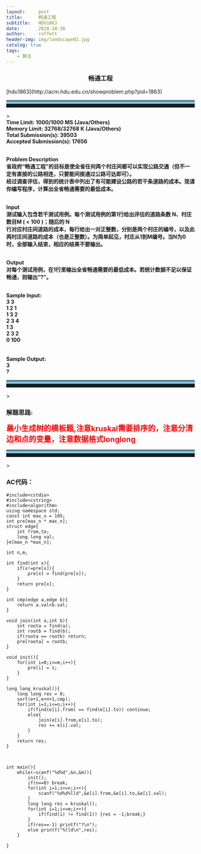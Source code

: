 ```yaml
---
layout:     post
title:      畅通工程
subtitle:   HDU1863
date:       2018-10-30
author:     roffett
header-img: img/landscape02.jpg
catalog: true
tags:
    - 算法
---
```



<h3 align="center">畅通工程</h3>[hdu1863](http://acm.hdu.edu.cn/showproblem.php?pid=1863)
<hr style="height:10px;border:none;border-top:10px groove skyblue;" />>
<div><strong> Time Limit: 1000/1000 MS (Java/Others)<br>Memory Limit: 32768/32768 K (Java/Others)  <br>
Total Submission(s): 39503 <br>Accepted Submission(s): 17656  <br>
<br>

Problem Description  <br>
省政府“畅通工程”的目标是使全省任何两个村庄间都可以实现公路交通（但不一定有直接的公路相连，只要能间接通过公路可达即可）。  <br>
经过调查评估，得到的统计表中列出了有可能建设公路的若干条道路的成本。现请你编写程序，计算出全省畅通需要的最低成本。  <br>
 <br>

Input<br>
测试输入包含若干测试用例。每个测试用例的第1行给出评估的道路条数 N、村庄数目M ( < 100 )；随后的 N <br>
行对应村庄间道路的成本，每行给出一对正整数，分别是两个村庄的编号，以及此两村庄间道路的成本（也是正整数）。为简单起见，村庄从1到M编号。当N为0时，全部输入结束，相应的结果不要输出。<br>
 <br>

Output<br>
对每个测试用例，在1行里输出全省畅通需要的最低成本。若统计数据不足以保证畅通，则输出“?”。<br>
 <br />

Sample Input:<br>
3 3<br>
1 2 1<br>
1 3 2<br>
2 3 4<br>
1 3<br>
2 3 2<br>
0 100<br>
 <br>
<br>
Sample Output:<br>
3<br>
?<br></strong></div>
<hr style="height:10px;border:none;border-top:10px groove skyblue;" />>

### 解题思路:

<strong style="font-size:20px;color:red;">最小生成树的模板题,注意kruskal需要排序的，注意分清边和点的变量，注意数据格式longlong</strong> 

<hr style="height:10px;border:none;border-top:10px groove skyblue;" />>

### AC代码：

    #include<cstdio>	
    #include<cstring>
    #include<algorithm>
    using namespace std;
    const int max_n = 105;
    int pre[max_n * max_n];
    struct edge{
        int from,to;
        long long val;
    }e[max_n *max_n];
    
    int n,m;
    
    int find(int x){
        if(x!=pre[x]){
            pre[x] = find(pre[x]);
        }
        return pre[x];
    }
    
    int cmp(edge a,edge b){
        return a.val<b.val;
    }
    
    void join(int a,int b){
        int roota = find(a);
        int rootb = find(b);
        if(roota == rootb) return;
        pre[roota] = rootb;
    }
    
    void init(){
        for(int i=0;i<=m;i++){
            pre[i] = i;
        }
    }
    
    long long kruskal(){
        long long res = 0;
        sort(e+1,e+n+1,cmp);
        for(int i=1;i<=n;i++){
            if(find(e[i].from) == find(e[i].to)) continue;
            else{
                join(e[i].from,e[i].to);
                res += e[i].val;
            }
        }
        return res;
    }



    int main(){
        while(~scanf("%d%d",&n,&m)){
            init();
            if(n==0) break;
            for(int i=1;i<=n;i++){
                scanf("%d%d%lld",&e[i].from,&e[i].to,&e[i].val);
            }
            long long res = kruskal();
            for(int i=1;i<=m;i++){
                if(find(i) != find(1)) {res = -1;break;}
            }
            if(res==-1) printf("?\n");
            else printf("%lld\n",res);
        }
    
    }
